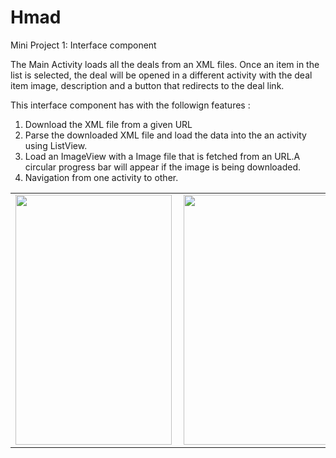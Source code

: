 # Hmad
Mini Project 1: Interface component

The Main Activity loads all the deals from an XML files. Once an item in the list is selected, the deal will be opened in a different
activity with the deal item image, description and a button that redirects to the deal link.

This interface component has with the followign features :

1. Download the XML file from a given URL
2. Parse the downloaded XML file and load the data into the an activity using ListView.
3. Load an ImageView with a Image file that is fetched from an URL.A circular progress bar will appear if the image is
   being downloaded.
4. Navigation from one activity to other.



<table border=0>
<tr>
<td><a href="url"><img src="https://s3.amazonaws.com/pushbullet-uploads/ujAlv9qanxA-83Whkbg0N7BK4wanXAG3F4SwoK4v3F6M/Screenshot_2015-03-03-16-01-39.png" align="left" height="400" width="250" ></a></td>
<td><a href="url"><img src="https://s3.amazonaws.com/pushbullet-uploads/ujAlv9qanxA-ZRbO9cmdSB8iZs862D684T7W3RFOXyg7/Screenshot_2015-03-03-16-01-45.png" align="left" height="400" width="250" ></a></td>
<td><a href="url"><img src="https://s3.amazonaws.com/pushbullet-uploads/ujAlv9qanxA-AApLBxm9R2XyLVLugivXaKad3GzDefN5/Screenshot_2015-03-03-16-23-29.png" align="left" height="400" width="250" ></a>
</td>
</tr>
</table>

